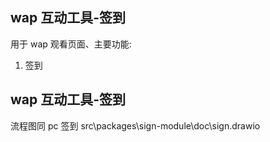 ## wap 互动工具-签到

用于 wap 观看页面、主要功能:

1. 签到

## wap 互动工具-签到

流程图同 pc 签到 src\packages\sign-module\doc\sign.drawio
